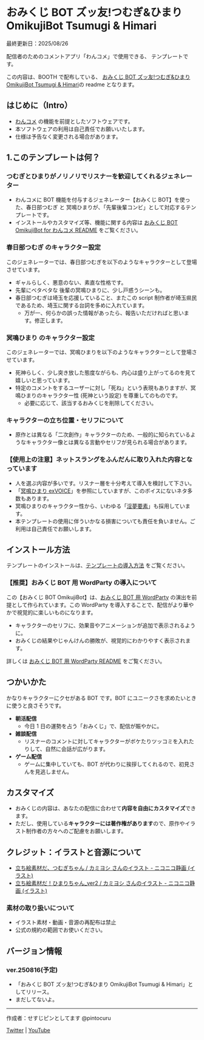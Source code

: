 # おみくじ BOT ズッ友!つむぎ&ひまり OmikujiBot Tsumugi & Himari

最終更新日：2025/08/26

配信者のためのコメントアプリ「わんコメ」で使用できる、 テンプレートです。

この内容は、BOOTH で配布している、 [おみくじ BOT ズッ友!つむぎ&ひまり OmikujiBot Tsumugi & Himari]()の readme となります。

## はじめに（Intro）

- [わんコメ](https://onecomme.com/) の機能を前提としたソフトウェアです。
- 本ソフトウェアの利用は自己責任でお願いいたします。
- 仕様は予告なく変更される場合があります。

## 1.このテンプレートは何？

### つむぎとひまりがノリノリでリスナーを歓迎してくれるジェネレーター

- わんコメに BOT 機能を付与するジェネレーター【おみくじ BOT】を使った、春日部つむぎ と 冥鳴ひまりが、「先輩後輩コンビ」として対応するテンプレートです。
- インストールやカスタマイズ等、機能に関する内容は [おみくじ BOT OmikujiBot for わんコメ README](../../core/OmikujiBot/README.md) をご覧ください。

### 春日部つむぎ のキャラクター設定

このジェネレーターでは、春日部つむぎを以下のようなキャラクターとして登場させています。

- ギャルらしく、悪意のない、素直な性格です。
- 先輩にベタベタな 後輩の冥鳴ひまりに、少し戸惑うシーンも。
- 春日部つむぎは埼玉を応援していること、またこの script 制作者が埼玉県民であるため、埼玉に関する台詞を多めに入れています。
  - 万が一、何らかの誤った情報があったら、報告いただければと思います。修正します。

### 冥鳴ひまり のキャラクター設定

このジェネレーターでは、冥鳴ひまりを以下のようなキャラクターとして登場させています。

- 死神らしく、少し突き放した態度ながらも、内心は盛り上がってるのを見て嬉しいと思っています。
- 特定のコメントをするユーザーに対し「死ね」という表現もありますが、冥鳴ひまりのキャラクター性 (死神という設定) を尊重してのものです。
  - 必要に応じて、該当するおみくじを削除してください。

### キャラクターの立ち位置・セリフについて

- 原作とは異なる「二次創作」キャラクターのため、一般的に知られているようなキャラクター像とは異なる言動やセリフが見られる場合があります。

### 【使用上の注意】ネットスラングをふんだんに取り入れた内容となっています

- 人を選ぶ内容が多いです。リスナー層を十分考えて導入を検討して下さい。
- 「[冥鳴ひまり exVOICE](https://www.meimeihimari.com/goods)」を参照にしていますが、このボイスにないネタ多数もあります。
- 冥鳴ひまりのキャラクター性から、いわゆる「[淫夢要素](https://ja.wikipedia.org/wiki/%E5%A4%9A%E7%94%B0%E9%87%8E%E6%95%B0%E4%BA%BA)」も採用しています。
- 本テンプレートの使用に伴ういかなる損害についても責任を負いません。ご利用は自己責任でお願いします。

## インストール方法

テンプレートのインストールは、[テンプレートの導入方法](/docs/TemplateInstall/README.md) をご覧ください。

### 【推奨】おみくじ BOT 用 WordParty の導入について

この【おみくじ BOT OmikujiBot】は、[おみくじ BOT 用 WordParty](https://booth.pm/ja/items/6048048) の演出を前提として作られています。この WordParty を導入することで、配信がより華やかで視覚的に楽しいものになります。

- キャラクターのセリフに、効果音やアニメーションが追加で表示されるように。
- おみくじの結果やじゃんけんの勝敗が、視覚的にわかりやすく表示されます。

詳しくは [おみくじ BOT 用 WordParty README](/docs/OmikujiBot/README.md) をご覧ください。

## つかいかた

かなりキャラクターにクセがある BOT です。BOT にユニークさを求めたいときに使うと良さそうです。

- **朝活配信**
  - 今日 1 日の運勢を占う「おみくじ」で、配信が賑やかに。
- **雑談配信**
  - リスナーのコメントに対してキャラクターがボケたりツッコミを入れたりして、自然に会話が広がります。
- **ゲーム配信**
  - ゲームに集中していても、BOT が代わりに挨拶してくれるので、初見さんを見逃しません。

## カスタマイズ

- おみくじの内容は、あなたの配信に合わせて**内容を自由にカスタマイズ**できます。
- ただし、使用している**キャラクターには著作権があります**ので、原作やイラスト制作者の方々へのご配慮をお願いします。

## クレジット：イラストと音源について

- [立ち絵素材だ、つむぎちゃん / カミヨシ さんのイラスト - ニコニコ静画 (イラスト)](https://seiga.nicovideo.jp/seiga/im11196295)
- [立ち絵素材だ！ひまりちゃん\_ver2 / カミヨシ さんのイラスト - ニコニコ静画 (イラスト)](https://seiga.nicovideo.jp/watch/im11601628)

### 素材の取り扱いについて

- イラスト素材・動画・音源の再配布は禁止
- 公式の規約の範囲でお使いください。

## バージョン情報

### ver.250816(予定)

- 「おみくじ BOT ズッ友!つむぎ&ひまり OmikujiBot Tsumugi & Himari」としてリリース。
- まだしてないよ。

---

作成者：せすじピンとしてます @pintocuru

[Twitter](https://twitter.com/pintocuru) | [YouTube](https://www.youtube.com/@pintocuru)
